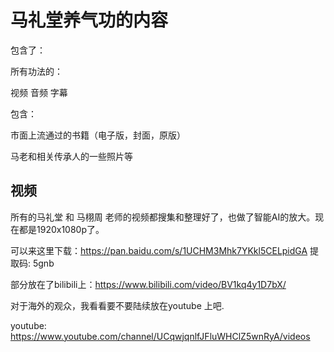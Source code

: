 # 马礼堂养气功的内容

包含了：

所有功法的：

视频
音频
字幕

包含：

市面上流通过的书籍（电子版，封面，原版）

马老和相关传承人的一些照片等

## 视频

所有的马礼堂 和 马栩周 老师的视频都搜集和整理好了，也做了智能AI的放大。现在都是1920x1080p了。

可以来这里下载：https://pan.baidu.com/s/1UCHM3Mhk7YKkl5CELpidGA 提取码: 5gnb

部分放在了bilibili上：https://www.bilibili.com/video/BV1kq4y1D7bX/

对于海外的观众，我看看要不要陆续放在youtube 上吧.

youtube: https://www.youtube.com/channel/UCqwjqnlfJFluWHClZ5wnRyA/videos
